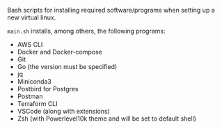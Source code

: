 Bash scripts for installing required software/programs when setting up a new virtual linux.

`main.sh` installs, among others, the following programs:
- AWS CLI
- Docker and Docker-compose
- Git
- Go (the version must be specified)
- jq
- Miniconda3
- Postbird for Postgres
- Postman
- Terraform CLI
- VSCode (along with extensions) 
- Zsh (with Powerlevel10k theme and will be set to default shell)
